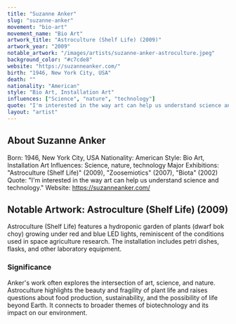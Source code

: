 ```yaml
---
title: "Suzanne Anker"
slug: "suzanne-anker"
movement: "bio-art"
movement_name: "Bio Art"
artwork_title: "Astroculture (Shelf Life) (2009)"
artwork_year: "2009"
notable_artwork: "/images/artists/suzanne-anker-astroculture.jpeg"
background_color: "#c7cde8"
website: "https://suzanneanker.com/"
birth: "1946, New York City, USA"
death: ""
nationality: "American"
style: "Bio Art, Installation Art"
influences: ["Science", "nature", "technology"]
quote: "I'm interested in the way art can help us understand science and technology."
layout: "artist"
---
```


## About Suzanne Anker

Born: 1946, New York City, USA Nationality: American Style: Bio Art, Installation Art Influences: Science, nature, technology Major Exhibitions: "Astroculture (Shelf Life)" (2009), "Zoosemiotics" (2007), "Biota" (2002) Quote: "I'm interested in the way art can help us understand science and technology." Website: https://suzanneanker.com/

## Notable Artwork: Astroculture (Shelf Life) (2009)

Astroculture (Shelf Life) features a hydroponic garden of plants (dwarf bok choy) growing under red and blue LED lights, reminiscent of the conditions used in space agriculture research. The installation includes petri dishes, flasks, and other laboratory equipment.

### Significance

Anker's work often explores the intersection of art, science, and nature. Astroculture highlights the beauty and fragility of plant life and raises questions about food production, sustainability, and the possibility of life beyond Earth. It connects to broader themes of biotechnology and its impact on our environment.
